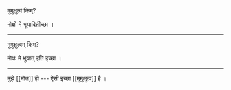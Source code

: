 मुमुक्षुत्वं किम्?

मोक्षो मे भूयादितीच्छा ।

---

मुमुक्षुत्वम् किम्?

मोक्षः मे भूयात् इति इच्छा ।

---

मुझे [[मोक्ष]] हो --- ऐसी इच्छा [[मुमुक्षुत्व]] है ।